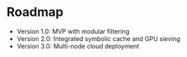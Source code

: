 # Roadmap

- Version 1.0: MVP with modular filtering
- Version 2.0: Integrated symbolic cache and GPU sieving
- Version 3.0: Multi-node cloud deployment
